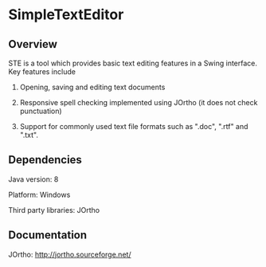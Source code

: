 # SimpleTextEditor
## Overview

STE is a tool which provides basic  text editing features in a Swing interface. Key features include 

1. Opening, saving and editing text documents
 
2. Responsive spell checking implemented using JOrtho (it does not check punctuation)
 
3. Support for commonly used text file formats  such as ".doc", ".rtf" and ".txt". 

## Dependencies

Java version: 8

Platform: Windows

Third party libraries: JOrtho 

## Documentation

JOrtho: http://jortho.sourceforge.net/
